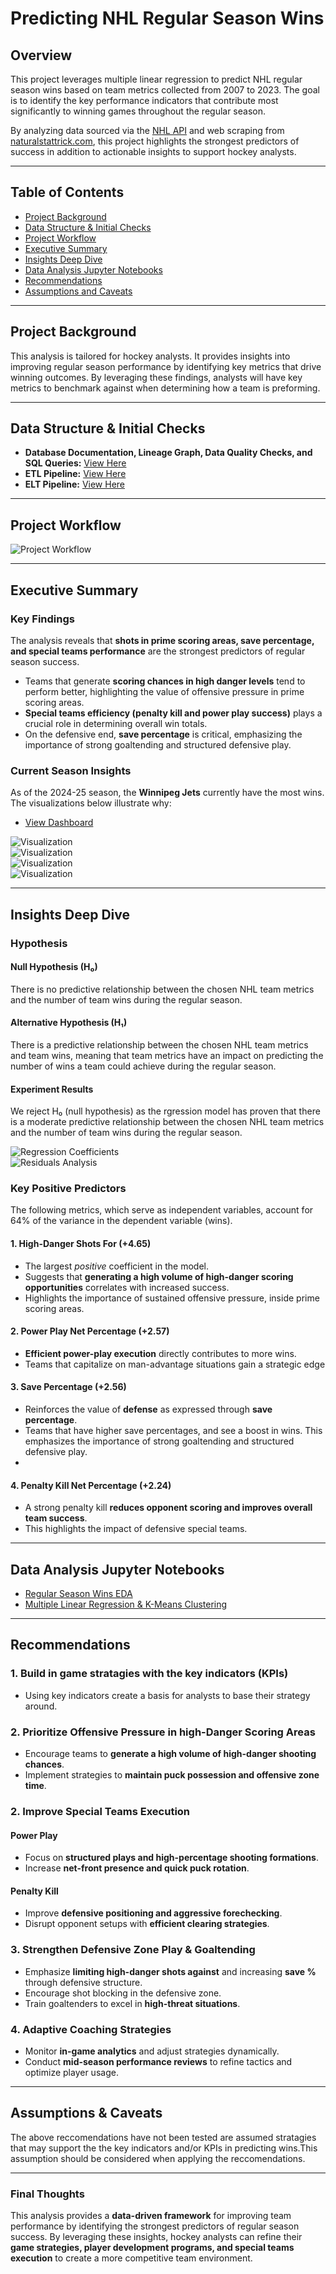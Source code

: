 # **Predicting NHL Regular Season Wins**

## **Overview**
This project leverages multiple linear regression to predict NHL regular season wins based on team metrics collected from 2007 to 2023. The goal is to identify the key performance indicators that contribute most significantly to winning games throughout the regular season. 

By analyzing data sourced via the [NHL API](https://github.com/Zmalski/NHL-API-Reference) and web scraping from [naturalstattrick.com](https://www.naturalstattrick.com/glossary.php?teams#), this project highlights the strongest predictors of success in addition to actionable insights to support hockey analysts.

---

## **Table of Contents**
- [Project Background](#project-background)
- [Data Structure & Initial Checks](#data-structure--initial-checks)
- [Project Workflow](#project-workflow)
- [Executive Summary](#executive-summary)
- [Insights Deep Dive](#insights-deep-dive)
- [Data Analysis Jupyter Notebooks](#Data-Analysis-Jupyter-Notebooks)
- [Recommendations](#recommendations)
- [Assumptions and Caveats](#assumptions-&-caveats)

---

## **Project Background**
This analysis is tailored for hockey analysts. It provides insights into improving regular season performance by identifying key metrics that drive winning outcomes. By leveraging these findings, analysts will have key metrics to benchmark against when determining how a team is preforming.

---

## **Data Structure & Initial Checks**

- **Database Documentation, Lineage Graph, Data Quality Checks, and SQL Queries:** [View Here](https://nhl-db-documentation.netlify.app/#!/overview)  
- **ETL Pipeline:** [View Here](./ETL/)  
- **ELT Pipeline:** [View Here](/ELT/DBT/NHL_Data/)  

---

## **Project Workflow**

![Project Workflow](./ReadMe_Images/wf.JPG)

---

## **Executive Summary**

### **Key Findings**
The analysis reveals that **shots in prime scoring areas, save percentage, and special teams performance** are the strongest predictors of regular season success. 

- Teams that generate **scoring chances in high danger levels** tend to perform better, highlighting the value of offensive pressure in prime scoring areas. 
- **Special teams efficiency (penalty kill and power play success)** plays a crucial role in determining overall win totals.  
- On the defensive end, **save percentage** is critical, emphasizing the importance of strong goaltending and structured defensive play.  

### **Current Season Insights**
As of the 2024-25 season, the **Winnipeg Jets** currently have the most wins. The visualizations below illustrate why:  

- [View Dashboard](https://nhl-kpi-dashboard.netlify.app/)  

![Visualization](./ReadMe_Images/d1.JPG)  
![Visualization](./ReadMe_Images/d2.JPG)  
![Visualization](./ReadMe_Images/d3.JPG)  
![Visualization](./ReadMe_Images/d4.JPG)

---

## **Insights Deep Dive**

### Hypothesis

#### Null Hypothesis (H₀)
There is no predictive relationship between the chosen NHL team metrics and the number of team wins during the regular season.

#### Alternative Hypothesis (H₁)
There is a predictive relationship between the chosen NHL team metrics and team wins, meaning that team metrics have an impact on predicting the number of wins a team could achieve during the regular season.

#### Experiment Results
We reject H₀ (null hypothesis) as the rgression model has proven that there is a moderate predictive relationship between the chosen NHL team metrics and the number of team wins during the regular season.

![Regression Coefficients](./ReadMe_Images/Coef.png)  
![Residuals Analysis](./ReadMe_Images/rm.JPG)  

### **Key Positive Predictors**
The following metrics, which serve as independent variables, account for 64% of the variance in the dependent variable (wins).

#### **1. High-Danger Shots For (+4.65)**
- The largest *positive* coefficient in the model.  
- Suggests that **generating a high volume of high-danger scoring opportunities** correlates with increased success.  
- Highlights the importance of sustained offensive pressure, inside prime scoring areas.

#### **2. Power Play Net Percentage (+2.57)**
- **Efficient power-play execution** directly contributes to more wins.  
- Teams that capitalize on man-advantage situations gain a strategic edge

#### **3. Save Percentage (+2.56)**
- Reinforces the value of **defense** as expressed through **save percentage**.  
- Teams that have higher save percentages, and see a boost in wins. This emphasizes the importance of strong goaltending and structured defensive play.
-

#### **4. Penalty Kill Net Percentage (+2.24)**
- A strong penalty kill **reduces opponent scoring and improves overall team success**.  
- This highlights the impact of defensive special teams.

---

## **Data Analysis Jupyter Notebooks**
- [Regular Season Wins EDA](/Analysis/Regression_Analysis/NHL_2007_2023_Regular_Season_Wins_Regression_EDA.ipynb)  
- [Multiple Linear Regression & K-Means Clustering](Analysis/Regression_Analysis/Regular_Season_Wins_Regression_Analysis/NHL_2007_2023_Regular_Season_Wins_Multiple_Linear_Regression.ipynb)  

---

## **Recommendations**

### **1. Build in game stratagies with the key indicators (KPIs)**
- Using key indicators create a basis for analysts to base their strategy around. 

### **2. Prioritize Offensive Pressure in high-Danger Scoring Areas**  
- Encourage teams to **generate a high volume of high-danger shooting chances**.  
- Implement strategies to **maintain puck possession and offensive zone time**.

### **2. Improve Special Teams Execution**  
#### **Power Play**  
- Focus on **structured plays and high-percentage shooting formations**.  
- Increase **net-front presence and quick puck rotation**.  
#### **Penalty Kill**  
- Improve **defensive positioning and aggressive forechecking**.  
- Disrupt opponent setups with **efficient clearing strategies**.  

### **3. Strengthen Defensive Zone Play & Goaltending**  
- Emphasize **limiting high-danger shots against** and increasing **save %** through defensive structure.  
- Encourage shot blocking in the defensive zone.
- Train goaltenders to excel in **high-threat situations**.  

### **4. Adaptive Coaching Strategies**  
- Monitor **in-game analytics** and adjust strategies dynamically.  
- Conduct **mid-season performance reviews** to refine tactics and optimize player usage.

---

## **Assumptions & Caveats**  
The above reccomendations have not been tested are assumed stratagies that may support the the key indicators and/or KPIs in predicting wins.This assumption  should be considered when applying the reccomendations.  

---

### **Final Thoughts**
This analysis provides a **data-driven framework** for improving team performance by identifying the strongest predictors of regular season success. By leveraging these insights, hockey analysts can refine their **game strategies, player development programs, and special teams execution** to create a more competitive team environment.
